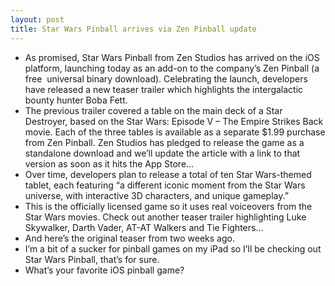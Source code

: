 ```yaml
---
layout: post
title: Star Wars Pinball arrives via Zen Pinball update
---
```

* As promised, Star Wars Pinball from Zen Studios has arrived on the iOS platform, launching today as an add-on to the company’s Zen Pinball (a free  universal binary download). Celebrating the launch, developers have released a new teaser trailer which highlights the intergalactic bounty hunter Boba Fett.
* The previous trailer covered a table on the main deck of a Star Destroyer, based on the Star Wars: Episode V – The Empire Strikes Back movie. Each of the three tables is available as a separate $1.99 purchase from Zen Pinball. Zen Studios has pledged to release the game as a standalone download and we’ll update the article with a link to that version as soon as it hits the App Store…
* Over time, developers plan to release a total of ten Star Wars-themed tablet, each featuring “a different iconic moment from the Star Wars universe, with interactive 3D characters, and unique gameplay.”
* This is the officially licensed game so it uses real voiceovers from the Star Wars movies. Check out another teaser trailer highlighting Luke Skywalker, Darth Vader, AT-AT Walkers and Tie Fighters…
* And here’s the original teaser from two weeks ago.
* I’m a bit of a sucker for pinball games on my iPad so I’ll be checking out Star Wars Pinball, that’s for sure.
* What’s your favorite iOS pinball game?

